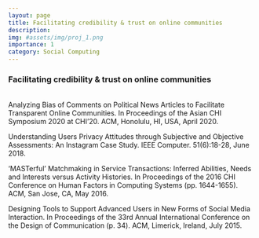```yaml
---
layout: page
title: Facilitating credibility & trust on online communities
description:
img: #assets/img/proj_1.png
importance: 1
category: Social Computing
---
```


<h3>Facilitating credibility & trust on online communities</h3>
<br>
Analyzing Bias of Comments on Political News Articles to Facilitate Transparent Online Communities. In Proceedings of the Asian CHI Symposium 2020 at CHI’20. ACM, Honolulu, HI, USA, April 2020.

Understanding Users Privacy Attitudes through Subjective and Objective Assessments: An Instagram Case Study. IEEE Computer. 51(6):18-28, June 2018.

‘MASTerful’ Matchmaking in Service Transactions: Inferred Abilities, Needs and Interests versus Activity Histories. In Proceedings of the 2016 CHI Conference on Human Factors in Computing Systems (pp. 1644-1655). ACM, San Jose, CA, May 2016.

Designing Tools to Support Advanced Users in New Forms of Social Media Interaction. In Proceedings of the 33rd Annual International Conference on the Design of Communication (p. 34). ACM, Limerick, Ireland, July 2015.
